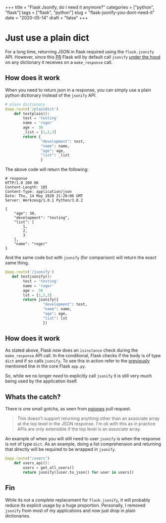 
+++
title = "Flask Jsonify, do I need it anymore?"
categories = ["python", "flask"]
tags = ["flask", "python"]
slug = "flask-jsonify-you-dont-need-it"
date = "2020-05-14"
draft = "false"
+++

# Just use a plain dict

For a long time, returning JSON in flask required using the `flask.jsonify` API.
However, since this [PR][0] Flask will by default call `jsonify` [under the hood][1] on any
dictionary it receives on a `make_response` call. 

## How does it work

When you need to return json in a response, you can simply use a plain python dictionary instead of the `jsonify` API.

```python
# plain dictionary
@app.route('/plaindict')                                                              
    def testplain():                                                                          
        test = 'testing'                                                                 
        name = 'roger'                                                                   
        age =  30                                                                        
        _list = [1,2,3]                                                                    
        return {                                                                         
                "development": test,                                                     
                "name": name,                                                            
                "age": age,                                                              
                "list": _list                                                              
                }       
```

The above code will return the following:
```shell
# response
HTTP/1.0 200 OK
Content-Length: 105
Content-Type: application/json
Date: Thu, 14 May 2020 21:20:06 GMT
Server: Werkzeug/1.0.1 Python/3.8.2

{
    "age": 30,
    "development": "testing",
    "list": [
        1,
        2,
        3
    ],
    "name": "roger"
}

```

And the same code but with `jsonify` (for comparison) will return the exact same thing.

```python
@app.route('/jsonify')
   def testjsonify():                                                                   
        test = 'testing'                                                                 
        name = 'roger'                                                                   
        age =  30                                                                        
        lst = [1,2,3]                                                                    
        return jsonify({                                                                 
                 "development": test,                                                     
                 "name": name,                                                            
                 "age": age,                                                              
                 "list": lst                                                              
                 })  
```

## How does it work

As stated above, Flask now does an `isinstance` check during the `make_response` API call. In the conditional, Flask
checks if the body is of type `dict` and if so calls `jsonify`. To see this in action refer to the [previously][1] mentioned line in the core Flask `app.py`. 

So, while we no longer *need* to explicitly call `jsonify` it is still very much being used by the application itself.


## Whats the catch?

There is one small gotcha, as seen from [pgjones][2] pull request.

> This doesn't support returning anything other than an associate array at the top level in the JSON response. I'm ok with this as in practice APIs are only extensible if the top level is an associate array.

An example of when you will still need to user `jsonify` is when the response is not of type `dict`. As an example, doing a list comprehension and returning that directly will be required to be wrapped in `jsonify`.

```python
@app.route("/users")
    def users_api():
        users = get_all_users()
        return jsonify([user.to_json() for user in users])
```

## Fin

While its not a *complete* replacement for `flask.jsonify`, it will probably reduce its explicit usage by a huge proportion.
Personally, I removed `jsonify` from most of my applications and now just drop in plain dictionaries.


[0]: https://github.com/pallets/flask/pull/3111
[1]: https://github.com/pallets/flask/blob/master/src/flask/app.py#L2017
[2]: https://pgjones.dev
